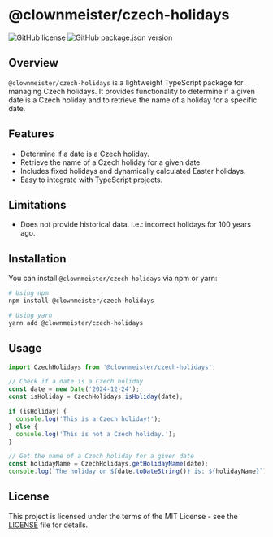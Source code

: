 # @clownmeister/czech-holidays

![GitHub license](https://img.shields.io/github/license/clownmeister/czech-holidays)
![GitHub package.json version](https://img.shields.io/github/package-json/v/clownmeister/czech-holidays)

## Overview

`@clownmeister/czech-holidays` is a lightweight TypeScript package for managing Czech holidays. It provides functionality to determine if a given date is a Czech holiday and to retrieve the name of a holiday for a specific date.

## Features

- Determine if a date is a Czech holiday.
- Retrieve the name of a Czech holiday for a given date.
- Includes fixed holidays and dynamically calculated Easter holidays.
- Easy to integrate with TypeScript projects.

## Limitations

- Does not provide historical data. i.e.: incorrect holidays for 100 years ago.

## Installation

You can install `@clownmeister/czech-holidays` via npm or yarn:

```bash
# Using npm
npm install @clownmeister/czech-holidays

# Using yarn
yarn add @clownmeister/czech-holidays
```

## Usage

```typescript
import CzechHolidays from '@clownmeister/czech-holidays';

// Check if a date is a Czech holiday
const date = new Date('2024-12-24');
const isHoliday = CzechHolidays.isHoliday(date);

if (isHoliday) {
  console.log('This is a Czech holiday!');
} else {
  console.log('This is not a Czech holiday.');
}

// Get the name of a Czech holiday for a given date
const holidayName = CzechHolidays.getHolidayName(date);
console.log(`The holiday on ${date.toDateString()} is: ${holidayName}`);
```

## License
This project is licensed under the terms of the MIT License - see the [LICENSE](./LICENSE.md) file for details.